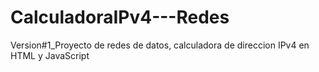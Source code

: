 # CalculadoraIPv4---Redes
Version#1_Proyecto de redes de datos, calculadora de direccion IPv4 en HTML y JavaScript
